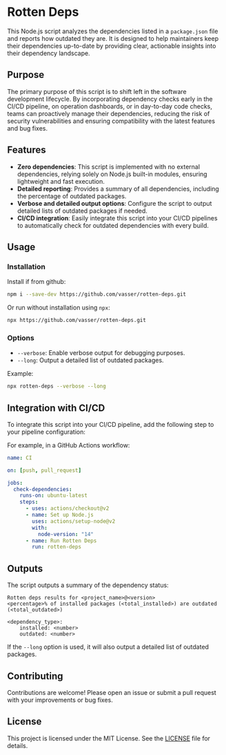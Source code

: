 # Rotten Deps

This Node.js script analyzes the dependencies listed in a `package.json` file and reports how outdated they are. It is designed to help maintainers keep their dependencies up-to-date by providing clear, actionable insights into their dependency landscape.

## Purpose

The primary purpose of this script is to shift left in the software development lifecycle. By incorporating dependency checks early in the CI/CD pipeline, on operation dashboards, or in day-to-day code checks, teams can proactively manage their dependencies, reducing the risk of security vulnerabilities and ensuring compatibility with the latest features and bug fixes.

## Features

- **Zero dependencies**: This script is implemented with no external dependencies, relying solely on Node.js built-in modules, ensuring lightweight and fast execution.
- **Detailed reporting**: Provides a summary of all dependencies, including the percentage of outdated packages.
- **Verbose and detailed output options**: Configure the script to output detailed lists of outdated packages if needed.
- **CI/CD integration**: Easily integrate this script into your CI/CD pipelines to automatically check for outdated dependencies with every build.

## Usage

### Installation

Install if from github:

```sh
npm i --save-dev https://github.com/vasser/rotten-deps.git
```

Or run without installation using `npx`:

```sh
npx https://github.com/vasser/rotten-deps.git
```

### Options

- `--verbose`: Enable verbose output for debugging purposes.
- `--long`: Output a detailed list of outdated packages.

Example:

```sh
npx rotten-deps --verbose --long
```

## Integration with CI/CD

To integrate this script into your CI/CD pipeline, add the following step to your pipeline configuration:

For example, in a GitHub Actions workflow:

```yaml
name: CI

on: [push, pull_request]

jobs:
  check-dependencies:
    runs-on: ubuntu-latest
    steps:
      - uses: actions/checkout@v2
      - name: Set up Node.js
        uses: actions/setup-node@v2
        with:
          node-version: "14"
      - name: Run Rotten Deps
        run: rotten-deps
```

## Outputs

The script outputs a summary of the dependency status:

```
Rotten deps results for <project_name>@<version>
<percentage>% of installed packages (<total_installed>) are outdated (<total_outdated>)

<dependency_type>:
    installed: <number>
    outdated: <number>
```

If the `--long` option is used, it will also output a detailed list of outdated packages.

## Contributing

Contributions are welcome! Please open an issue or submit a pull request with your improvements or bug fixes.

## License

This project is licensed under the MIT License. See the [LICENSE](LICENSE) file for details.
